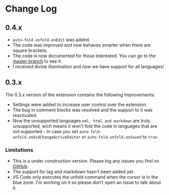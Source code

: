 # Change Log

## 0.4.x

* `auto-fold-unfold.onEdit` was added.
* The code was improved and now behaves smarter when there are square brackets.
* The code is now documented for those interested. You can go to the [master branch](https://github.com/levi-pires/auto-fold-unfold/tree/master/src) to see it.
* I received divine illumination and now we have support for all languages!

## 0.3.x

The 0.3.x version of the extension contains the following improvements:

* Settings were added to increase user control over the extension.
* The bug in comment blocks was resolved and the support to it was reactivated.
* Now the unsupported languages `xml, html and markdown` are truly unsupported, wich means it won't fold the code in languages that are not supported - in case you set `auto-fold-unfold.onDidChangeActiveEditor` or `auto-fold-unfold.onSaved` to `true`.

### Limitations

* This is a under construction version. Please log any issues you find on [GitHub](https://github.com/levi-pires/auto-fold-unfold/issues).
* The support for tag and markdown hasn't been added yet.
* VS Code only executes the unfold command when the cursor is in the blue zone. I'm working on it so please don't open an issue to talk about it.
